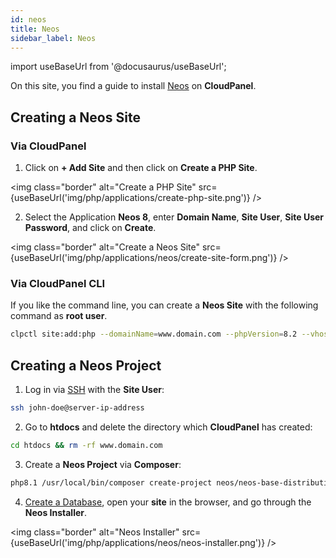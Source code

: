 ```yaml
---
id: neos
title: Neos
sidebar_label: Neos
---
```


import useBaseUrl from '@docusaurus/useBaseUrl';

On this site, you find a guide to install [Neos](https://www.neos.io/) on **CloudPanel**.

## Creating a Neos Site

### Via CloudPanel

1. Click on **+ Add Site** and then click on **Create a PHP Site**.

<img class="border" alt="Create a PHP Site" src={useBaseUrl('img/php/applications/create-php-site.png')} />

2. Select the Application **Neos 8**, enter **Domain Name**, **Site User**, **Site User Password**, and click on **Create**.

<img class="border" alt="Create a Neos Site" src={useBaseUrl('img/php/applications/neos/create-site-form.png')} />

### Via CloudPanel CLI

If you like the command line, you can create a **Neos Site** with the following command as **root user**.

```bash
clpctl site:add:php --domainName=www.domain.com --phpVersion=8.2 --vhostTemplate='Neos 8' --siteUser='john-doe' --siteUserPassword='!secretPassword!'
```

## Creating a Neos Project

1. Log in via [SSH](../../../frontend-area/ssh-ftp/#ssh-login) with the **Site User**:

```bash
ssh john-doe@server-ip-address
```

2. Go to **htdocs** and delete the directory which **CloudPanel** has created:

```bash
cd htdocs && rm -rf www.domain.com
```

3. Create a **Neos Project** via **Composer**:

```bash
php8.1 /usr/local/bin/composer create-project neos/neos-base-distribution:~8 www.domain.com
```

4. [Create a Database](../../../frontend-area/databases/#adding-a-database), open your **site** in the browser, and go through the **Neos Installer**.

<img class="border" alt="Neos Installer" src={useBaseUrl('img/php/applications/neos/neos-installer.png')} />